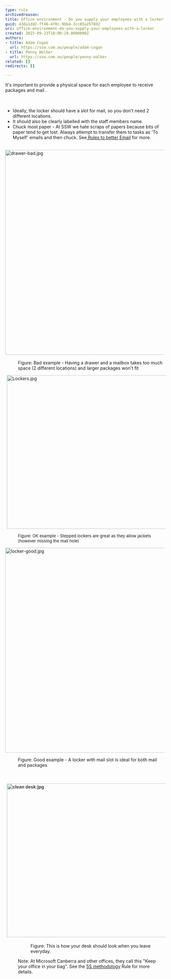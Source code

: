 ```yaml
---
type: rule
archivedreason: 
title: Office environment - Do you supply your employees with a locker?
guid: 43da1dd2-ff46-470c-9bb4-3cc85a2578d2
uri: office-environment-do-you-supply-your-employees-with-a-locker
created: 2015-09-23T18:00:29.0000000Z
authors:
- title: Adam Cogan
  url: https://ssw.com.au/people/adam-cogan
- title: Penny Walker
  url: https://ssw.com.au/people/penny-walker
related: []
redirects: []

---
```



​​It's important to provide a physical&#160;space for each employee to receive packages and mail&#160;.<br>
<br><excerpt class='endintro'></excerpt><br>
<ul><li>​Ideally, the locker should have a slot for mail, so you don't need 2 different locations.&#160;</li><li>It should also be clearly labelled with the staff members name.</li><li>Chuck most paper - At SSW we hate scraps of papers because bits of paper tend to get lost. Always attempt to transfer them to tasks as 'To Myself' emails and then chuck. See<a href="/_layouts/15/FIXUPREDIRECT.ASPX?WebId=3dfc0e07-e23a-4cbb-aac2-e778b71166a2&amp;TermSetId=07da3ddf-0924-4cd2-a6d4-a4809ae20160&amp;TermId=9775587d-d391-4b7d-8654-96953eeb9cfc">&#160;Rules to better Email</a>&#160;for more.​<br></li></ul><p>​<br>​<img src="/PublishingImages/drawer-bad.jpg" alt="drawer-bad.jpg" style="width&#58;650px;" /></p><dl class="badImage"><dd>Figure&#58; Bad example - Having a drawer and a mailbox takes too much space (2 different locations) and larger packages won't fit<br></dd></dl><dl class="ssw15-rteElement-ImageArea"><img src="/SiteAssets/lockers-for-employees/Lockers.jpg" alt="Lockers.jpg" style="margin&#58;0px 5px;width&#58;650px;height&#58;488px;" /></dl><dd class="ssw15-rteElement-FigureGood"><span style="font-size&#58;13px;">Figure&#58; OK example - Stepped lockers are great as they allow jackets (however missing the mail hole)</span><br></dd><dl><dl class="ssw15-rteElement-ImageArea"> <img src="/PublishingImages/locker-good.jpg" alt="locker-good.jpg" style="width&#58;650px;" /> </dl><dd class="ssw15-rteElement-FigureGood">Figure&#58; Good example - A locker with mail slot is ideal for bot​​h mail and packages<span style="color&#58;#333333;background-color&#58;initial;">​​</span></dd><p class="ssw15-rteElement-P">​</p><dl class="ssw15-rteElement-ImageArea"><img src="/PublishingImages/clean%20desk.jpg" alt="clean desk.jpg" style="font-weight&#58;bold;color&#58;#444444;margin&#58;5px;width&#58;650px;height&#58;488px;" /></dl><dd><dl class="ssw15-rteElement-ImageArea"><dd class="ssw15-rteElement-FigureGood"><dl class="ssw15-rteElement-ImageArea">Figure&#58; This is how your desk should look when you leave everyday.​</dl></dd></dl><p class="ssw15-rteElement-InfoBox">​Note&#58;&#160;At Microsoft Canberra and other offices, they call this &quot;Keep your office in your bag&quot;. See&#160;the&#160;<a href="/_layouts/15/FIXUPREDIRECT.ASPX?WebId=3dfc0e07-e23a-4cbb-aac2-e778b71166a2&amp;TermSetId=07da3ddf-0924-4cd2-a6d4-a4809ae20160&amp;TermId=950fe59d-6cfa-4661-9c87-6b9420cf8e52">5S methodology​</a>&#160;Rule for more details.&#160;<br></p></dd></dl>


